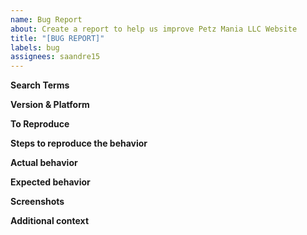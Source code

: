 ```yaml
---
name: Bug Report
about: Create a report to help us improve Petz Mania LLC Website 
title: "[BUG REPORT]"
labels: bug
assignees: saandre15
---
```


**Search Terms**
<!--
List out the search terms to for easier indexing of issues.
-->


**Version & Platform**
<!--
**Desktop (please complete the following information):**
 - OS: [e.g. iOS]
 - Browser [e.g. chrome, safari]
 - Version [e.g. 22]

**Smartphone (please complete the following information):**
 - Device: [e.g. iPhone6]
 - OS: [e.g. iOS8.1]
 - Browser [e.g. stock browser, safari]
 - Version [e.g. 22]
-->

**To Reproduce**

**Steps to reproduce the behavior**
<!--
1. Go to '...'
2. Click on '....'
3. Scroll down to '....'
4. See error
-->

**Actual behavior**
<!--
A clear and concise description of what happened.
-->

**Expected behavior**
<!--
A clear and concise description of what you expected to happen.
-->

**Screenshots**
<!--
If applicable, add screenshots to help explain your problem.
-->

**Additional context**
<!--
Add any other context about the problem here.
-->

